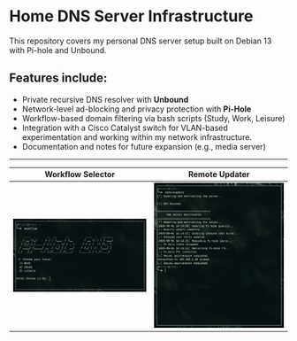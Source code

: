 
# Home DNS Server Infrastructure

This repository covers my personal DNS server setup built on Debian 13 with Pi-hole and Unbound. 

## Features include:
- Private recursive DNS resolver with **Unbound**
- Network-level ad-blocking and privacy protection with **Pi-Hole**
- Workflow-based domain filtering via bash scripts (Study, Work, Leisure)
- Integration with a Cisco Catalyst switch for VLAN-based experimentation and working within my network infrastructure.
- Documentation and notes for future expansion (e.g., media server)
---
| Workflow Selector | Remote Updater |
|--------------|--------------|
| ![First](images/workflow-filtering.png) | ![Second](images/updater.png) |
